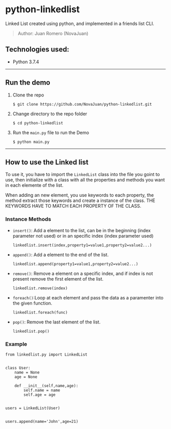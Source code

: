 # python-linkedlist
Linked List created using python, and implemented in a friends list CLI.

> Author: Juan Romero (NovaJuan)

## Technologies used:
- Python 3.7.4
---
## Run the demo
1. Clone the repo
   ```
   $ git clone https://github.com/NovaJuan/python-linkedlist.git
   ```
2. Change directory to the repo folder
   ```
   $ cd python-linkedlist
   ```
3. Run the `main.py` file to run the Demo
   ```
   $ python main.py
   ```
---
## How to use the Linked list
To use it, you have to import the `LinkedList` class into the file you goint to use, then initialize with a class with all the properties and methods you want in each elemente of the list.

When adding an new element, you use keywords to each property, the method extract those keywords and create a instance of the class. THE KEYWORDS HAVE TO MATCH EACH PROPERTY OF THE CLASS.

### Instance Methods
* ``insert()``: Add a element to the list, can be in the beginning (index parameter not used) or in an specific index (index parameter used)
  ```
  linkedlist.insert(index,property1=value1,property2=value2...)
  ```
* ``append()``: Add a element to the end of the list.
  ```
  linkedlist.append(property1=value1,property2=value2...)
  ```
* ``remove()``: Remove a element on a specific index, and if index is not present remove the first element of the list.
  ```
  linkedlist.remove(index)
  ```
* ``foreach()``:Loop at each element and pass the data as a paramenter into the given function.
  ```
  linkedlist.foreach(func)
  ```
* ``pop()``: Remove the last element of the list.
  ```
  linkedlist.pop()
  ```


### Example
```
from linkedlist.py import LinkedList


class User:
    name = None
    age = None

    def __init__(self,name,age):
        self.name = name 
        self.age = age 


users = LinkedList(User)


users.append(name='John',age=21)
```